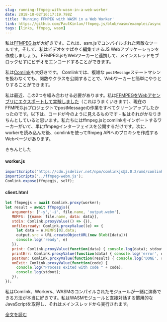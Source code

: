 ```yaml
---
slug: running-ffmpeg-with-wasm-in-a-web-worker
date: 2018-10-02T16:17:19.798Z
title: 'Running FFMPEG with WASM in a Web Worker'
link: https://github.com/PaulKinlan/ffmpeg.js/blob/wasm/examples/async.html
tags: [links, ffmpeg, wasm]
---
```

私は[FFMPEG.js](https://github.com/Kagami/ffmpeg.js)が大好きです。これは、asm.jsでコンパイルされた素敵なツールです。そして、私はビデオをすばやく編集できるJS Webアプリケーションを作成しましょう。 FFMPEG.jsもWebワーカーと連携して、メインスレッドをブロックせずにビデオをエンコードすることができます。

私は[Comlink](https://github.com/GoogleChromeLabs/comlink)も大好きです。 Comlinkでは、複雑な `postMessage`ステートマシンを扱わなくても、関数やクラスを公開することで、Webワーカーと簡単にやりとりすることができます。

私は最近、この2つを組み合わせる必要があります。私は[FFMPEGをWebアセンブリにエクスポートして実験しました](https://github.com/PaulKinlan/ffmpeg.js/tree/wasm)（これはうまくいきます）、現在のFFMPEG.jsプロジェクトでpostMessageの作業をすべてクリーンアップしたかったのです。以下は、コードが今のように見えるものです - 私はそれがかなりきちんとしていると思います。私たちにはffmpeg.jsとcomlinkをインポートするワーカーがいて、単にffmpegインターフェイスを公開するだけです。次に、workerを読み込んだ後、comlinkを使ってffmpeg APIへのプロキシを作成するWebページがあります。

きちんとした

#### worker.js
```javascript
importScripts('https://cdn.jsdelivr.net/npm/comlinkjs@3.0.2/umd/comlink.js');
importScripts('../ffmpeg-webm.js'); 
Comlink.expose(ffmpegjs, self);
```
#### client.html
```javascript
let ffmpegjs = await Comlink.proxy(worker);
let result = await ffmpegjs({
   arguments: ['-y','-i', file.name, 'output.webm'],
   MEMFS: [{name: file.name, data: data}],
   stdin: Comlink.proxyValue(() => {}),
   onfilesready: Comlink.proxyValue((e) => {
     let data = e.MEMFS[0].data;
     output.src = URL.createObjectURL(new Blob([data]))
     console.log('ready', e)
   }),
   print: Comlink.proxyValue(function(data) { console.log(data); stdout += data + "\n"; }),
   printErr: Comlink.proxyValue(function(data) { console.log('error', data); stderr += data + "\n"; }),
   postRun: Comlink.proxyValue(function(result) { console.log('DONE', result); }),
   onExit: Comlink.proxyValue(function(code) {
     console.log("Process exited with code " + code);
     console.log(stdout);
   }),
});
```
私はComlink、Workers、WASMのコンパイルされたモジュールが一緒に演奏できる方法が本当に好きです。私はWASMモジュールと直接対話する慣用的なJavaScriptを取得し、それはメインスレッドから実行されます。

[全文を読む](https://github.com/PaulKinlan/ffmpeg.js/blob/wasm/examples/async.html)
